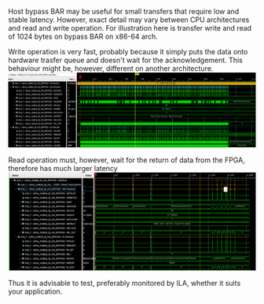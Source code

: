 Host bypass BAR may be useful for small transfers that require low and stable latency.
However, exact detail may vary between CPU architectures and read and write operation.
For illustration here is transfer write and read of 1024 bytes on bypass BAR on x86-64 
arch.

Write operation is very fast, probably because it simply puts the data onto hardware 
trasfer queue and doesn't wait for the acknowledgement. This behaviour might be, however,
different on another architecture.
![bypass write op](./img/bypass_write.png)

Read operation must, however, wait for the return of data from the FPGA, therefore has
much larger latency
![bypass read op](./img/bypass_read.png)

Thus it is advisable to test, preferably monitored by ILA, whether it suits your
application.